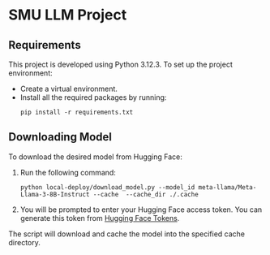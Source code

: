 # SMU LLM Project

## Requirements

This project is developed using Python 3.12.3. To set up the project environment:
- Create a virtual environment.
- Install all the required packages by running:
  ```
  pip install -r requirements.txt 
  ```
  
## Downloading Model
To download the desired model from Hugging Face:
1. Run the following command:

    ```
    python local-deploy/download_model.py --model_id meta-llama/Meta-Llama-3-8B-Instruct --cache  --cache_dir ./.cache
    ```
2. You will be prompted to enter your Hugging Face access token. You can generate this token from [Hugging Face Tokens](https://huggingface.co/settings/tokens).

The script will download and cache the model into the specified cache directory.
